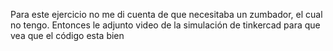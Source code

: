 Para este ejercicio no me di cuenta de que necesitaba un zumbador, el cual no tengo. Entonces le adjunto video de la simulación de tinkercad para que vea que el código esta bien